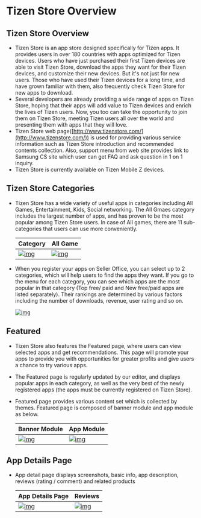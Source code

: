 # Tizen Store Overview

## Tizen Store Overview

- Tizen Store is an app store designed specifically for Tizen apps. It provides users in over 180 countries with apps optimized for Tizen devices. Users who have just purchased their first Tizen devices are able to visit Tizen Store, download the apps they want for their Tizen devices, and customize their new devices. But it's not just for new users. Those who have used their Tizen devices for a long time, and have grown familiar with them, also frequently check Tizen Store for new apps to download.
- Several developers are already providing a wide range of apps on Tizen Store, hoping that their apps will add value to Tizen devices and enrich the lives of Tizen users. Now, you too can take the opportunity to join them on Tizen Store, meeting Tizen users all over the world and presenting them with apps that they will love.
- Tizen Store web page([http://www.tizenstore.com/](http://www.tizenstore.com/)) is used for providing various service information such as Tizen Store introduction and recommended contents collection. Also, support menu from web site provides link to Samsung CS site which user can get FAQ and ask question in 1 on 1 inquiry.
- Tizen Store is currently available on Tizen Mobile Z devices.

 

## Tizen Store Categories

- Tizen Store has a wide variety of useful apps in categories including All Games, Entertainment, Kids, Social networking. The All Gmaes category includes the largest number of apps, and has proven to be the most popular among Tizen Store users. In case of All games, there are 11 sub-categories that users can use more conveniently.

  | **Category**                             | **All Game**                             |
  | ---------------------------------------- | ---------------------------------------- |
  | [![img](media/store_overview_category_1-154x257.png)](media/store_overview_category_1.png) | [![img](media/store_overview_category_2-154x257.png)](media/store_overview_category_2.png) |

- When you register your apps on Seller Office, you can select up to 2 categories, which will help users to find the apps they want. If you go to the menu for each category, you can see which apps are the most popular in that category (Top free/ paid and New free/paid apps are listed separately). Their rankings are determined by various factors including the number of downloads, revenue, user rating and so on.


  [![img](media/store_overview_top_free-189x315.png)](media/store_overview_top_free.png)

 

## Featured

- Tizen Store also features the Featured page, where users can view selected apps and get recommendations. This page will promote your apps to provide you with opportunities for greater profits and give users a chance to try various apps.
- The Featured page is regularly updated by our editor, and displays popular apps in each category, as well as the very best of the newly registered apps (the apps must be currently registered on Tizen Store).
- Featured page provides various content set which is collected by themes. Featured page is composed of banner module and app module as below.

  | **Banner Module**                        | **App Module**                           |
  | ---------------------------------------- | ---------------------------------------- |
  | [![img](media/store_overview_tizen_store_banner_section-159x244.png)](media/store_overview_tizen_store_banner_section.png) | [![img](media/store_overview_tizen_store_app_module-159x244.png)](media/store_overview_tizen_store_app_module.png) |

## App Details Page

- App detail page displays screenshots, basic info, app description, reviews (rating / comment) and related products

  | **App Details Page**                     | **Reviews**                              |
  | ---------------------------------------- | ---------------------------------------- |
  | [![img](media/store_overview_app_detail_page-159x265.png)](media/store_overview_app_detail_page.png) | [![img](media/store_overview_review_page-159x265.png)](media/store_overview_review_page.png) |
